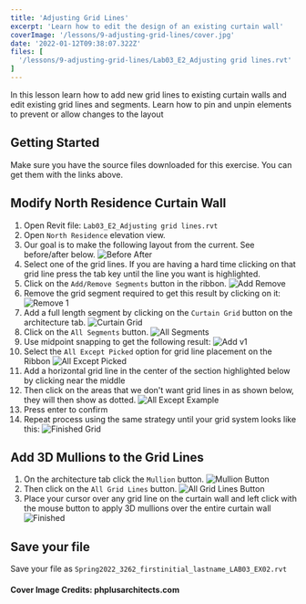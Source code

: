 ```yaml
---
title: 'Adjusting Grid Lines'
excerpt: 'Learn how to edit the design of an existing curtain wall'
coverImage: '/lessons/9-adjusting-grid-lines/cover.jpg'
date: '2022-01-12T09:38:07.322Z'
files: [
  '/lessons/9-adjusting-grid-lines/Lab03_E2_Adjusting grid lines.rvt'
]
---
```


In this lesson learn how to add new grid lines to existing curtain walls and edit existing grid lines and segments. Learn how to pin and unpin elements to prevent or allow changes to the layout

## Getting Started

Make sure you have the source files downloaded for this exercise. You can get them with the links above.

## Modify North Residence Curtain Wall

1. Open Revit file: ``Lab03_E2_Adjusting grid lines.rvt``
2. Open ``North Residence`` elevation view.
3. Our goal is to make the following layout from the current. See before/after below.
![Before After](/lessons/9-adjusting-grid-lines/before-after.png)
4. Select one of the grid lines. If you are having a hard time clicking on that grid line press the tab key until the line you want is highlighted.
5. Click on the ``Add/Remove Segments`` button in the ribbon.
![Add Remove](/lessons/9-adjusting-grid-lines/add-remove.png)
6. Remove the grid segment required to get this result by clicking on it:
![Remove 1](/lessons/9-adjusting-grid-lines/remove-1.png)
7. Add a full length segment by clicking on the ``Curtain Grid`` button on the architecture tab.
![Curtain Grid](/lessons/9-adjusting-grid-lines/curtain-grid.png)
8. Click on the ``All Segments`` button.
![All Segments](/lessons/9-adjusting-grid-lines/all-segments.png)
9. Use midpoint snapping to get the following result:
![Add v1](/lessons/9-adjusting-grid-lines/add-v-1.png)
10. Select the ``All Except Picked`` option for grid line placement on the Ribbon
![All Except Picked](/lessons/9-adjusting-grid-lines/all-except-picked.png)
11. Add a horizontal grid line in the center of the section highlighted below by clicking near the middle
12. Then click on the areas that we don't want grid lines in as shown below, they will then show as dotted.
![All Except Example](/lessons/9-adjusting-grid-lines/all-except.png)
13. Press enter to confirm
14. Repeat process using the same strategy until your grid system looks like this:
![Finished Grid](/lessons/9-adjusting-grid-lines/finished-grid.png)

## Add 3D Mullions to the Grid Lines

1. On the architecture tab click the ``Mullion`` button.
![Mullion Button](/lessons/9-adjusting-grid-lines/mullion-button.png)
2. Then click on the ``All Grid Lines`` button.
![All Grid Lines Button](/lessons/9-adjusting-grid-lines/all-grid-lines.png)
3. Place your cursor over any grid line on the curtain wall and left click with the mouse button to apply 3D mullions over the entire curtain wall
![Finished](/lessons/9-adjusting-grid-lines/final.png)

## Save your file

Save your file as ``Spring2022_3262_firstinitial_lastname_LAB03_EX02.rvt``

#### Cover Image Credits: phplusarchitects.com